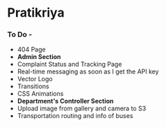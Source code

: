 # Pratikriya

### To Do -
- 404 Page
- **Admin Section**
- Complaint Status and Tracking Page
- Real-time messaging as soon as I get the API key
- Vector Logo
- Transitions
- CSS Animations
- **Department's Controller Section**
- Upload image from gallery and camera to S3
- Transportation routing and info of buses
